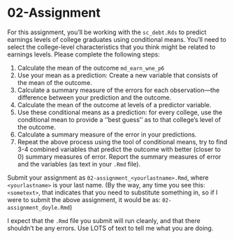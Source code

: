 02-Assignment
================

For this assignment, you’ll be working with the `sc_debt.Rds` to predict
earnings levels of college graduates using conditional means. You’ll
need to select the college-level characteristics that you think might be
related to earnings levels. Please complete the following steps:

1.  Calculate the mean of the outcome `md_earn_wne_p6`
2.  Use your mean as a prediction: Create a new variable that consists
    of the mean of the outcome.
3.  Calculate a summary measure of the errors for each observation—the
    difference between your prediction and the outcome.
4.  Calculate the mean of the outcome at levels of a predictor variable.
5.  Use these conditional means as a prediction: for every college, use
    the conditional mean to provide a ‘’best guess’’ as to that
    college’s level of the outcome.  
6.  Calculate a summary measure of the error in your predictions.
7.  Repeat the above process using the tool of conditional means, try to
    find 3-4 combined variables that predict the outcome with better
    (closer to 0) summary measures of error. Report the summary measures
    of error and the variables (as text in your `.Rmd` file).

Submit your assignment as `02-assignment_<yourlastname>.Rmd`, where
`<yourlastname>` is your last name. (By the way, any time you see this:
`<sometext>`, that indicates that you need to substitute something in,
so if I were to submit the above assignment, it would be as:
`02-assignment_doyle.Rmd`)

I expect that the `.Rmd` file you submit will run cleanly, and that
there shouldn’t be any errors. Use LOTS of text to tell me what you are
doing.
